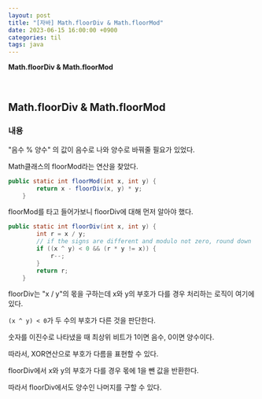 ```yaml
---
layout: post
title: "[자바] Math.floorDiv & Math.floorMod"
date: 2023-06-15 16:00:00 +0900
categories: til
tags: java
---
```


**Math.floorDiv & Math.floorMod**

<br>

## Math.floorDiv & Math.floorMod

### 내용

"음수 % 양수" 의 값이 음수로 나와 양수로 바꿔줄 필요가 있었다.

Math클래스의 floorMod라는 연산을 찾았다.

```java
public static int floorMod(int x, int y) {
        return x - floorDiv(x, y) * y;
    }
```

floorMod를 타고 들어가보니 floorDiv에 대해 먼저 알아야 했다.

```java
public static int floorDiv(int x, int y) {
        int r = x / y;
        // if the signs are different and modulo not zero, round down
        if ((x ^ y) < 0 && (r * y != x)) {
            r--;
        }
        return r;
    }
```

floorDiv는 "x / y"의 몫을 구하는데 x와 y의 부호가 다를 경우 처리하는 로직이 여기에 있다.

<code>(x ^ y) < 0</code>가 두 수의 부호가 다른 것을 판단한다.

숫자를 이진수로 나타냈을 때 최상위 비트가 1이면 음수, 0이면 양수이다.

따라서, XOR연산으로 부호가 다름을 표현할 수 있다.

floorDiv에서 x와 y의 부호가 다를 경우 몫에 1을 뺀 값을 반환한다.

따라서 floorDiv에서도 양수인 나머지를 구할 수 있다.
